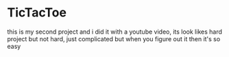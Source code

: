 # TicTacToe
 this is my second project and i did it with a youtube video, its look likes hard project but not hard, just complicated but when you figure out it then it's so easy
